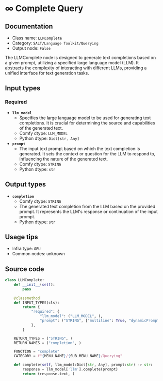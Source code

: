 # ∞ Complete Query
## Documentation
- Class name: `LLMComplete`
- Category: `SALT/Language Toolkit/Querying`
- Output node: `False`

The LLMComplete node is designed to generate text completions based on a given prompt, utilizing a specified large language model (LLM). It abstracts the complexity of interacting with different LLMs, providing a unified interface for text generation tasks.
## Input types
### Required
- **`llm_model`**
    - Specifies the large language model to be used for generating text completions. It is crucial for determining the source and capabilities of the generated text.
    - Comfy dtype: `LLM_MODEL`
    - Python dtype: `Dict[str, Any]`
- **`prompt`**
    - The input text prompt based on which the text completion is generated. It sets the context or question for the LLM to respond to, influencing the nature of the generated text.
    - Comfy dtype: `STRING`
    - Python dtype: `str`
## Output types
- **`completion`**
    - Comfy dtype: `STRING`
    - The generated text completion from the LLM based on the provided prompt. It represents the LLM's response or continuation of the input prompt.
    - Python dtype: `str`
## Usage tips
- Infra type: `GPU`
- Common nodes: unknown


## Source code
```python
class LLMComplete:
    def __init__(self):
        pass
    
    @classmethod
    def INPUT_TYPES(cls):
        return {
            "required": {
                "llm_model": ("LLM_MODEL", ),
                "prompt": ("STRING", {"multiline": True, "dynamicPrompts": False, "placeholder": "The circumference of the Earth is"}),
            },
        }

    RETURN_TYPES = ("STRING", )
    RETURN_NAMES = ("completion", )

    FUNCTION = "complete"
    CATEGORY = f"{MENU_NAME}/{SUB_MENU_NAME}/Querying"

    def complete(self, llm_model:Dict[str, Any], prompt:str) -> str:
        response = llm_model['llm'].complete(prompt)
        return (response.text, )

```
